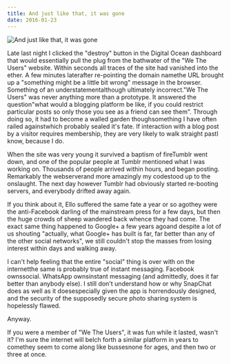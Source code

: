 ```yaml
---
title: And just like that, it was gone
date: 2016-01-23
---
```


![And just like that, it was gone](https://source.unsplash.com/hopX_jpVtRM/1600x900)

Late last night I clicked the "destroy" button in the Digital Ocean dashboard that would essentially pull the plug from the bathwater of the "We The Users" website. Within seconds all traces of the site had vanished into the ether. A few minutes laterafter re-pointing the domain namethe URL brought up a "something might be a little bit wrong" message in the browser. Something of an understatementalthough ultimately incorrect."We The Users" was never anything more than a prototype. It answered the question"what would a blogging platform be like, if you could restrict particular posts so only those you see as a friend can see them". Through doing so, it had to become a walled garden thoughsomething I have often railed againstwhich probably sealed it's fate. If interaction with a blog post by a visitor requires membership, they are very likely to walk straight pastI know, because I do.

When the site was very young it survived a baptism of fireTumblr went down, and one of the popular people at Tumblr mentioned what I was working on. Thousands of people arrived within hours, and began posting. Remarkably the webserverand more amazingly my codestood up to the onslaught. The next day however Tumblr had obviously started re-booting servers, and everybody drifted away again.

If you think about it, Ello suffered the same fate a year or so agothey were the anti-Facebook darling of the mainstream press for a few days, but then the huge crowds of sheep wandered back whence they had come. The exact same thing happened to Google+ a few years agoand despite a lot of us shouting "actually, what Google+ has built is far, far better than any of the other social networks", we still couldn't stop the masses from losing interest within days and walking away.

I can't help feeling that the entire "social" thing is over with on the internetthe same is probably true of instant messaging. Facebook ownssocial. WhatsApp ownsinstant messaging (and admittedly, does it far better than anybody else). I still don't understand how or why SnapChat does as well as it doesespecially given the app is horrendously designed, and the security of the supposedly secure photo sharing system is hopelessly flawed.

Anyway.

If you were a member of "We The Users", it was fun while it lasted, wasn't it? I'm sure the internet will belch forth a similar platform in years to comethey seem to come along like bussesnone for ages, and then two or three at once.